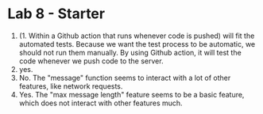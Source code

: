# Lab 8 - Starter
1.  (1. Within a Github action that runs whenever code is pushed) will fit the automated tests. Because we want the test process to be automatic, we should not run them manually. By using Github action, it will test the code whenever we push code to the server.
2. yes.
3. No. The "message" function seems to interact with a lot of other features, like network requests.
4. Yes. The "max message length" feature seems to be a basic feature, which does not interact with other features much.
